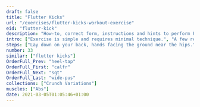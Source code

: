 ```yaml
---
draft: false
title: "Flutter Kicks"
url: "/exercises/flutter-kicks-workout-exercise"
eid: "flutter-kick"
description: "How-to, correct form, instructions and hints to perform Flutter Kicks. Similar exercises and video demo"
intro: ["Exercise is simple and requires minimal technique.", "A few repetitions can be done by any one, even without preparation. When used woth longer repetitions can become a serious exercise."]
steps: ["Lay down on your back, hands facing the ground near the hips.", "Raise one leg up to 45 degrees keeping it in a straight position.", "Bring it back while raising the other one. Count each time one of the legs is up."]
number: 33
similar: ["flutter kicks"]
OrderFull_Prev: "heel-tap"
OrderFull_First: "calfr"
OrderFull_Next: "sqt"
OrderFull_Last: "wide-pus"
collections: ["Crunch Variations"]
muscles: ["Abs"]
date: 2021-03-05T01:05:46+01:00
---
```

